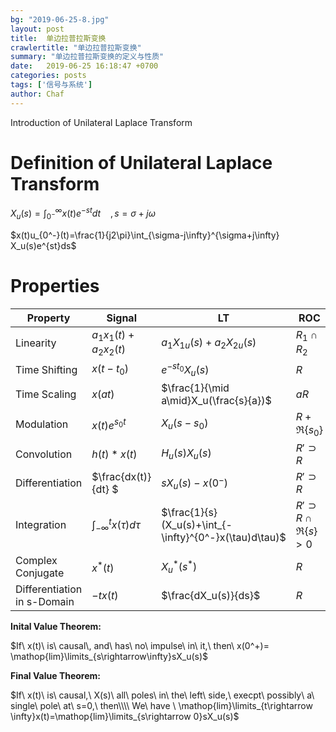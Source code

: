 ```yaml
---
bg: "2019-06-25-8.jpg"
layout: post
title:  单边拉普拉斯变换
crawlertitle: "单边拉普拉斯变换"
summary: "单边拉普拉斯变换的定义与性质"
date:   2019-06-25 16:18:47 +0700
categories: posts
tags: ['信号与系统']
author: Chaf
---
```


Introduction of Unilateral Laplace Transform

# Definition of Unilateral Laplace Transform

$X_u(s)=\int_{0^-}^{\infty}x(t)e^{-st}dt  \ \ \ \ ,s=\sigma+j\omega$

$x(t)u_{0^-}(t)=\frac{1}{j2\pi}\int_{\sigma-j\infty}^{\sigma+j\infty} X_u(s)e^{st}ds$ 

# Properties

| Property                    | Signal                           | LT                                                     | ROC                          |
| --------------------------- | -------------------------------- | ------------------------------------------------------ | ---------------------------- |
| Linearity                   | $a_1x_1(t)+a_2x_2(t)$            | $a_1X_{1u}(s)+a_2X_{2u}(s)$                            | $R_1\cap R_2$                |
| Time Shifting               | $x(t-t_0)$                       | $e^{-st_0 }X_u(s)$                                     | $R$                          |
| Time Scaling                | $x(at)$                          | $\frac{1}{\mid a\mid}X_u(\frac{s}{a})$                 | $aR$                         |
| Modulation                  | $x(t)e^{s_0t}$                   | $X_u(s-s_0)$                                           | $R+\Re\{s_0\}$               |
| Convolution                 | $h(t)*x(t)$                      | $H_u(s)X_u(s)$                                         | $R'\supset R$                |
| Differentiation             | $\frac{dx(t)}{dt} $              | $sX_u(s)-x(0^-)$                                       | $R'\supset R$                |
| Integration                 | $\int^t _{-\infty} x(\tau)d\tau$ | $\frac{1}{s}(X_u(s)+\int_{-\infty}^{0^-}x(\tau)d\tau)$ | $R'\supset R \cap\Re\{s\}>0$ |
| Complex Conjugate           | $x^*(t)$                         | $X_u^\ast(s^\ast)$                                     | $R$                          |
| Differentiation in s-Domain | $-tx(t)$                         | $\frac{dX_u(s)}{ds}$                                   | $R$                          |

**Inital Value Theorem:**

$If\ x(t)\ is\ causal\, and\ has\ no\ impulse\ in\ it,\ then\ x(0^+)= \mathop{lim}\limits_{s\rightarrow\infty}sX_u(s)$ 

**Final Value Theorem:**

$If\ x(t)\ is\ causal,\ X(s)\ all\ poles\ in\ the\ left\ side,\ execpt\ possibly\ a\ single\ pole\ at\ s=0,\ then\\\\ We\ have \ \mathop{lim}\limits_{t\rightarrow \infty}x(t)=\mathop{lim}\limits_{s\rightarrow 0}sX_u(s)$


